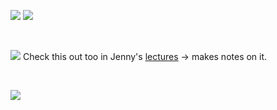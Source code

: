 ![](linkedList_intro.png)
![](linkedList_vs_array.png)

<br>

![](linkedList_vs_array_pic.png)
Check this out too in Jenny's [lectures](https://www.youtube.com/watch?v=qauEA64G1Ds) -> makes notes on it.

<br>

![](nodes_visualise.png)

